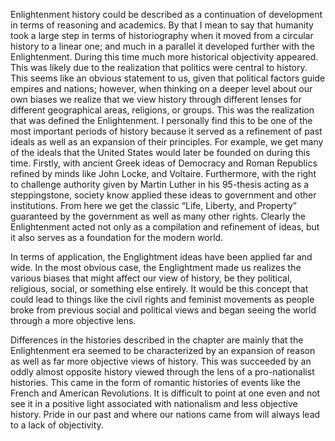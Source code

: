 Enlightenment history could be described as a continuation of development in terms of reasoning and academics. By that I mean to say that humanity took a large step in terms of historiography when it moved from a circular history to a linear one; and much in a parallel it developed further with the Enlightenment. During this time much more historical objectivity appeared. This was likely due to the realization that politics were central to history. This seems like an obvious statement to us, given that political factors guide empires and nations; however, when thinking on a deeper level about our own biases we realize that we view history through different lenses for different geographical areas, religions, or groups. This was the realization that was defined the Enlightenment. I personally find this to be one of the most important periods of history because it served as a refinement of past ideals as well as an expansion of their principles. For example, we get many of the ideals that the United States would later be founded on during this time. Firstly, with ancient Greek ideas of Democracy and Roman Republics refined by minds like John Locke, and Voltaire. Furthermore, with the right to challenge authority given by Martin Luther in his 95-thesis acting as a steppingstone, society know applied these ideas to government and other institutions. From here we get the classic “Life, Liberty, and Property” guaranteed by the government as well as many other rights. Clearly the Enlightenment acted not only as a compilation and refinement of ideas, but it also serves as a foundation for the modern world. 

 

In terms of application, the Englightment ideas have been applied far and wide. In the most obvious case, the Englightment made us realizes the various biases that might affect our view of history, be they political, religious, social, or something else entirely. It would be this concept that could lead to things like the civil rights and feminist movements as people broke from previous social and political views and began seeing the world through a more objective lens. 

 

Differences in the histories described in the chapter are mainly that the Enlightenment era seemed to be characterized by an expansion of reason as well as far more objective views of history. This was succeeded by an oddly almost opposite history viewed through the lens of a pro-nationalist histories. This came in the form of romantic histories of events like the French and American Revolutions. It is difficult to point at one even and not see it in a positive light associated with nationalism and less objective history. Pride in our past and where our nations came from will always lead to a lack of objectivity. 
  